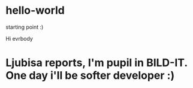 # hello-world
starting point :)


Hi evrbody

Ljubisa reports, I'm pupil in BILD-IT. One day i'll be softer developer :)
=======

